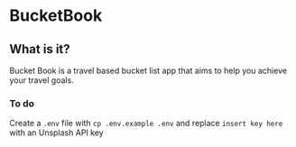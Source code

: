 # BucketBook

## What is it?
Bucket Book is a travel based bucket list app that aims to help you achieve your travel goals.



### To do
Create a ```.env``` file with ```cp .env.example .env``` and replace ```insert key here``` with an Unsplash API key 
